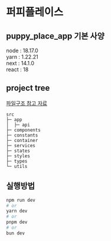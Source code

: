 # 퍼피플레이스

## puppy_place_app 기본 사양

node : 18.17.0  
yarn : 1.22.21  
next : 14.1.0  
react : 18

## project tree

[파일구조 참고 자료](https://miriya.net/blog/cliz752zc000lwb86y5gtxstu)

```
src
├─ app
│  ├─ api
├─ components
├─ constants
├─ container
├─ services
├─ states
├─ styles
├─ types
└─ utils

```

## 실행방법

```bash
npm run dev
# or
yarn dev
# or
pnpm dev
# or
bun dev
```
